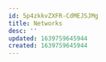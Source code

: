 ```yaml
---
id: 5p4zkkvZXFR-CdMEJSJMg
title: Networks
desc: ''
updated: 1639759645944
created: 1639759645944
---
```


